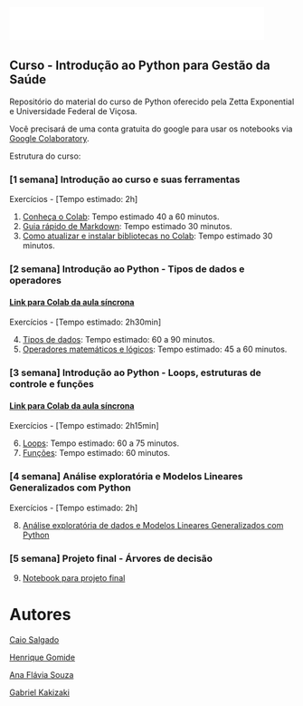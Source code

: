 ![Logotipo Zetta](https://raw.githubusercontent.com/henriquepgomide/exp-curso-python-saude/master/assets/pucrs-logo.svg)

## Curso - Introdução ao Python para Gestão da Saúde

Repositório do material do curso de Python oferecido pela Zetta Exponential e Universidade Federal de Viçosa.

Você precisará de uma conta gratuita do google para usar os notebooks via [Google Colaboratory](https://colab.research.google.com).

Estrutura do curso: 

### [1 semana] Introdução ao curso e suas ferramentas 

Exercícios - [Tempo estimado: 2h]

1. [Conheça o Colab](https://colab.research.google.com/github/henriquepgomide/exp-curso-python-saude/blob/master/PySaude_01_colab_visao_geral_01.ipynb): Tempo estimado 40 a 60 minutos.
2. [Guia rápido de Markdown](https://colab.research.google.com/github/henriquepgomide/exp-curso-python-saude/blob/master/PySaude_01_colab_visao_geral_02_markdown.ipynb): Tempo estimado 30 minutos.
3. [Como atualizar e instalar bibliotecas no Colab](https://colab.research.google.com/github/henriquepgomide/exp-curso-python-saude/blob/master/PySaude_01_colab_visao_geral_03_bibliotecas.ipynb): Tempo estimado 30 minutos.
    

### [2 semana] Introdução ao Python - Tipos de dados e operadores

#### [Link para Colab da aula síncrona](https://github.com/henriquepgomide/exp-curso-python-saude/blob/master/Aula_02_webinario.ipynb)

Exercícios - [Tempo estimado: 2h30min]

4. [Tipos de dados](https://colab.research.google.com/github/henriquepgomide/exp-curso-python-saude/blob/master/PySaude_02_python_02_tipos_de_dados.ipynb): Tempo estimado: 60 a 90 minutos.
5. [Operadores matemáticos e lógicos](https://colab.research.google.com/github/henriquepgomide/exp-curso-python-saude/blob/master/PySaude_02_python_03_tipos_de_operadores.ipynb): Tempo estimado: 45 a 60 minutos.


### [3 semana] Introdução ao Python - Loops, estruturas de controle e funções

#### [Link para Colab da aula síncrona](https://github.com/henriquepgomide/exp-curso-python-saude/blob/master/Aula_03_webinario.ipynb)



Exercícios - [Tempo estimado: 2h15min]

6. [Loops](https://colab.research.google.com/github/henriquepgomide/exp-curso-python-saude/blob/master/PySaude_02_python_01_loops.ipynb): Tempo estimado: 60 a 75 minutos.
7. [Funções](https://colab.research.google.com/github/henriquepgomide/exp-curso-python-saude/blob/master/PySaude_02_python_04_funcoes.ipynb): Tempo estimado: 60  minutos.


### [4 semana] Análise exploratória e Modelos Lineares Generalizados com Python

Exercícios - [Tempo estimado: 2h]

8. [Análise exploratória de dados e Modelos Lineares Generalizados com Python](https://colab.research.google.com/github/henriquepgomide/exp-curso-python-saude/blob/master/PySaude_03_python_analise_exploratoria_de_dados.ipynb)


### [5 semana] Projeto final - Árvores de decisão

9. [Notebook para projeto final](https://colab.research.google.com/github/henriquepgomide/exp-curso-python-saude/blob/master/PySaude_03_python_arvore_regressao_projeto_final.ipynb)



# Autores

[Caio Salgado](https://www.linkedin.com/in/caio-salgado-b5758312/)

[Henrique Gomide](https://www.linkedin.com/in/hpgomide/)

[Ana Flávia Souza](https://www.linkedin.com/in/ana-fl%C3%A1via-souza-2b06151a5/)

[Gabriel Kakizaki](https://www.linkedin.com/in/gabriel-kakizaki-25b6311a5/)
